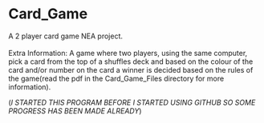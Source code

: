 # Card_Game
A 2 player card game NEA project.
<br>
<br>Extra Information:
      A game where two players, using the same computer, pick a card from the top of a shuffles deck and based on the colour of the card and/or number on the card a winner is decided based on the rules of the game(read the pdf in the Card_Game_Files directory for more information).






(*I STARTED THIS PROGRAM BEFORE I STARTED USING GITHUB SO SOME PROGRESS HAS BEEN MADE ALREADY*)
